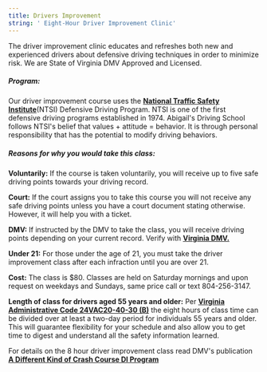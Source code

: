 ```yaml
---
title: Drivers Improvement
string: ' Eight-Hour Driver Improvement Clinic'
---
```

The driver improvement clinic educates and refreshes both new and experienced drivers about defensive driving techniques in order to minimize risk. We are State of Virginia DMV Approved and Licensed.

##### Program:

Our driver improvement course uses the **[National Traffic Safety Institute](https://ntsi.com/about-ntsi/)**(NTSI) Defensive Driving Program. NTSI is one of the first defensive driving programs established in 1974. Abigail's Driving School follows NTSI's belief that values + attitude = behavior. It is through personal responsibility that has the potential to modify driving behaviors.

##### Reasons for why you would take this class:

**Voluntarily:** If the course is taken voluntarily, you will receive up to five safe driving points towards your driving record.

**Court:** If the court assigns you to take this course you will not receive any safe driving points unless you have a court document stating otherwise. However, it will help you with a ticket.

**DMV:** If instructed by the DMV to take the class, you will receive driving points depending on your current record. Verify with **[Virginia DMV.](https://www.dmv.virginia.gov/#/)**

**Under 21:** For those under the age of 21, you must take the driver improvement class after each infraction until you are over 21.

**Cost:** The class is $80. Classes are held on Saturday mornings and upon request on weekdays and Sundays, same price call or text 804-256-3147.

**Length of class for drivers aged 55 years and older:** Per **[Virginia Administrative Code 24VAC20-40-30 (B)](http://law.lis.virginia.gov/admincode/title24/agency20/chapter40/section30/)** the eight hours of class time can be divided over at least a two-day period for individuals 55 years and older. This will guarantee flexibility for your schedule and also allow you to get time to digest and understand all the safety information learned.

For details on the 8 hour driver improvement class read DMV's publication **[A Different Kind of Crash Course DI Program](http://www.dmv.state.va.us/webdoc/pdf/dmv114.pdf)**